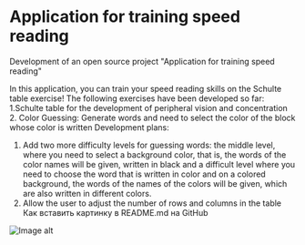 #  Application for training speed reading
Development of an open source project "Application for training speed reading"

In this application, you can train your speed reading skills on the Schulte table exercise!
The following exercises have been developed so far:
  1.Schulte table for the development of peripheral vision and concentration
  2. Color Guessing: Generate words and need to select the color of the block whose color is written
Development plans:
  1. Add two more difficulty levels for guessing words: the middle level, where you need to select a background color, that is, the words of the color names will be given, written in black and a difficult level where you need to choose the word that is written in color and on a colored background, the words of the names of the colors will be given, which are also written in different colors.
  2. Allow the user to adjust the number of rows and columns in the table
Как вставить картинку в README.md на GitHub


![Image alt](https://github.com/JuliaDrama/Application-for-speed-reading/raw/master/{"C:\projects\test}/2204_w037_n003_298b_p1_298.jpg")

